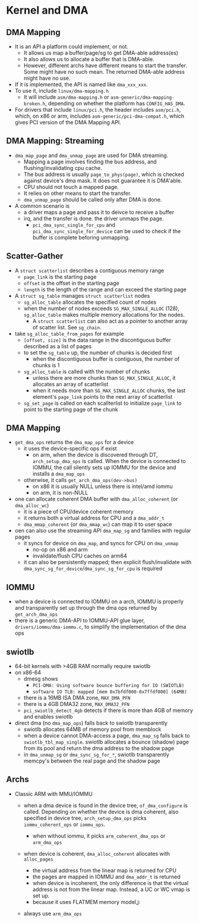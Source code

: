Kernel and DMA
==============

## DMA Mapping

* It is an API a platform could implement, or not.
  * It allows us map a buffer/page/sg to get DMA-able address(es)
  * It also allows us to allocate a buffer that is DMA-able.
  * However, different archs have different means to start the transfer.  Some
    might have no such mean.  The returned DMA-able address might have no use.
* If it is implemented, the API is named like `dma_xxx_xxx`.
* To use it, include `linux/dma-mapping.h`
  * It will include `asm/dma-mapping.h` or `asm-generic/dma-mapping-broken.h`,
    depending on whether the platform has `CONFIG_HAS_DMA`.
* For drivers that include `linux/pci.h`, the header includes `asm/pci.h`,
  which, on x86 or arm, includes `asm-generic/pci-dma-compat.h`, which gives PCI
  version of the DMA Mapping API.

## DMA Mapping: Streaming

* `dma_map_page` and `dma_unmap_page` are used for DMA streaming.
  * Mapping a page involves finding the bus address, and flushing/invalidating
    cpu cache.
  * The bus address is usually `page_to_phys(page)`, which is checked against
    device's dma mask.  It does not guarantee it is DMA'able.
  * CPU should not touch a mapped page.
  * It relies on other means to start the transfer.
  * `dma_unmap_page` should be called only after DMA is done.
* A common scenario is
  * a driver maps a page and pass it to deivce to receive a buffer
  * irq, and the transfer is done.  the driver unmaps the page.
    * `pci_dma_sync_single_for_cpu` and `pci_dma_sync_single_for_device` can be
      used to check if the buffer is complete beforing unmapping.

## Scatter-Gather

- A `struct scatterlist` describes a contiguous memory range
  - `page_link` is the starting page
  - `offset` is the offset in the starting page
  - `length` is the length of the range and can exceed the starting page
- A `struct sg_table` manages `struct scatterlist` nodes
  - `sg_alloc_table` allocates the specified count of nodes
  - when the number of nodes exceeds `SG_MAX_SINGLE_ALLOC` (128),
    `sg_alloc_table` makes multiple memory allocations for the nodes.
    - A `struct scatterlist` can also act as a pointer to another array of
      scatter list.  See `sg_chain`.
- take `sg_alloc_table_from_pages` for example
  - `[offset, size]` is the data range in the discontiguous buffer described
    as a list of pages
  - to set the `sg_table` up, the number of chunks is decided first
    - when the discontiguous buffer is contiguous, the number of chunks is 1
  - `sg_alloc_table` is called with the number of chunks
    - unless there are more chunks than `SG_MAX_SINGLE_ALLOC`, it allocates an
      array of scatterlist
    - when it needs more than `SG_MAX_SINGLE_ALLOC` chunks, the last element's
      `page_link` points to the next array of scatterlist
  - `sg_set_page` is called on each scallterlist to initialize `page_link` to
    point to the starting page of the chunk

## DMA Mapping

- `get_dma_ops` returns the `dma_map_ops` for a device
  - it uses the device-specific ops if exist
    - on arm, when the device is discovered through DT, `arch_setup_dma_ops`
      is called.  When the device is connected to IOMMU, the call silently
      sets up IOMMU for the device and installs a `dma_map_ops`
  - otherwise, it calls `get_arch_dma_ops(dev->bus)`
    - on x86 it is usually NULL unless there is intel/amd iommu
    - on arm, it is non-NULL
- one can allocate coherent DMA buffer with `dma_alloc_coherent` (or
  `dma_alloc_wc`)
  - it is a piece of CPU/device coherent memory
  - it returns both a virtual address for CPU and a `dma_addr_t`
  - `dma_mmap_coherent` (or `dma_mmap_wc`) can map it to user space
- oen can also use the streaming API `dma_map_sg` and families with regular
  pages
  - it syncs for device on `dma_map`, and syncs for CPU on `dma_unmap`
    - no-op on x86 and arm
    - invalidate/flush CPU caches on arm64
  - it can also be persistently mapped; then explicit flush/invalidate with
    `dma_sync_sg_for_device`/`dma_sync_sg_for_cpu` is required

## IOMMU

- when a device is connected to IOMMU on a arch, IOMMU is properly and
  transparently set up through the dma ops returned by `get_arch_dma_ops`
- there is a generic DMA-API to IOMMU-API glue layer,
  `drivers/iommu/dma-iommu.c`, to simplify the implementation of the dma ops

## swiotlb

- 64-bit kernels with >4GB RAM normally require swiotlb
- on x86-64
  - dmesg shows
    - `PCI-DMA: Using software bounce buffering for IO (SWIOTLB)`
    - `software IO TLB: mapped [mem 0x7bfdf000-0x7ffdf000] (64MB)`
  - there is a 16MB ISA DMA zone, `MAX_DMA_PFN`
  - there is a 4GB DMA32 zone, `MAX_DMA32_PFN`
  - `pci_swiotlb_detect_4gb` detects if there is more than 4GB of memory and
    enables swiotlb
- direct dma (no `dma_map_ops`) falls back to swiotlb transparently
  - swiotlb allocates 64MB of memory pool from memblock
  - when a device cannot DMA-access a page, `dma_map_sg` falls back to
    `swiotlb_tbl_map_single`.  swiotlb allocates a bounce (shadow) page from
    its pool and return the dma address to the shadow page 
  - in `dma_unmap_sg` or `dma_sync_sg_for_*`, swiotlb transparently memcpy's
    between the real page and the shadow page

## Archs

- Classic ARM with MMU/IOMMU
  - when a dma device is found in the device tree, `of_dma_configure` is
    called.  Depending on whether the device is dma coherent, also specified
    in device tree, `arch_setup_dma_ops` picks `iommu_coherent_ops` or `iommu_ops`.
    - when without iommu, it picks `arm_coherent_dma_ops` or `arm_dma_ops`
  - when device is coherent, `dma_alloc_coherent` allocates with `alloc_pages`
    - the virtual address from the linear map is returned for CPU
    - the pages are mapped in IOMMU and `dma_addr_t` is returned
    - when device is incoherent, the only difference is that the virtual
      address is not from the linear map.  Instead, a UC or WC vmap is set up.
    - because it uses FLATMEM memory model,j:

  - always use `arm_dma_ops`
